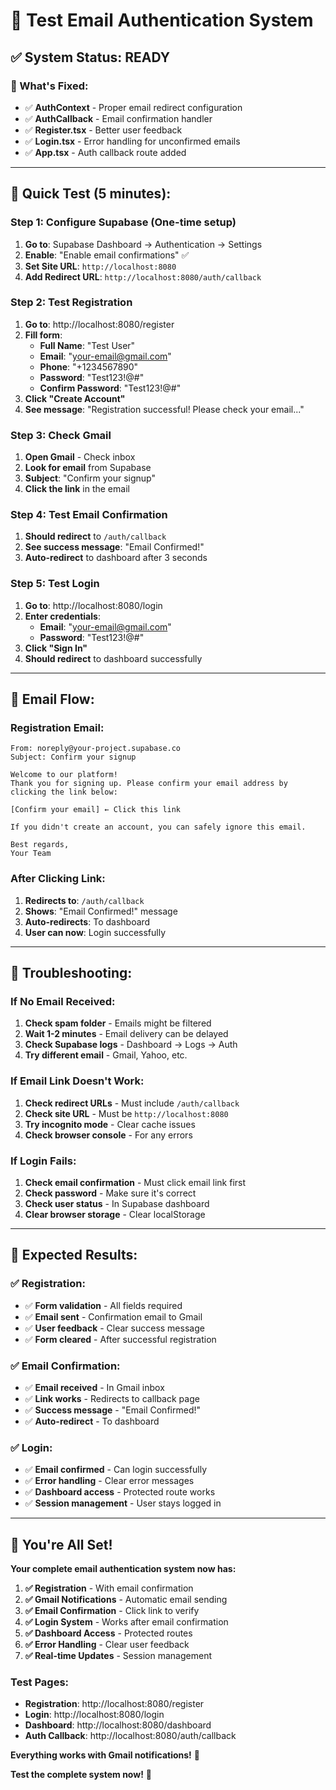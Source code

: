 # 🧪 Test Email Authentication System

## ✅ **System Status: READY**

### **🔧 What's Fixed:**
- ✅ **AuthContext** - Proper email redirect configuration
- ✅ **AuthCallback** - Email confirmation handler
- ✅ **Register.tsx** - Better user feedback
- ✅ **Login.tsx** - Error handling for unconfirmed emails
- ✅ **App.tsx** - Auth callback route added

---

## 🚀 **Quick Test (5 minutes):**

### **Step 1: Configure Supabase (One-time setup)**
1. **Go to**: Supabase Dashboard → Authentication → Settings
2. **Enable**: "Enable email confirmations" ✅
3. **Set Site URL**: `http://localhost:8080`
4. **Add Redirect URL**: `http://localhost:8080/auth/callback`

### **Step 2: Test Registration**
1. **Go to**: http://localhost:8080/register
2. **Fill form**:
   - **Full Name**: "Test User"
   - **Email**: "your-email@gmail.com"
   - **Phone**: "+1234567890"
   - **Password**: "Test123!@#"
   - **Confirm Password**: "Test123!@#"
3. **Click "Create Account"**
4. **See message**: "Registration successful! Please check your email..."

### **Step 3: Check Gmail**
1. **Open Gmail** - Check inbox
2. **Look for email** from Supabase
3. **Subject**: "Confirm your signup"
4. **Click the link** in the email

### **Step 4: Test Email Confirmation**
1. **Should redirect** to `/auth/callback`
2. **See success message**: "Email Confirmed!"
3. **Auto-redirect** to dashboard after 3 seconds

### **Step 5: Test Login**
1. **Go to**: http://localhost:8080/login
2. **Enter credentials**:
   - **Email**: "your-email@gmail.com"
   - **Password**: "Test123!@#"
3. **Click "Sign In"**
4. **Should redirect** to dashboard successfully

---

## 📧 **Email Flow:**

### **Registration Email:**
```
From: noreply@your-project.supabase.co
Subject: Confirm your signup

Welcome to our platform!
Thank you for signing up. Please confirm your email address by clicking the link below:

[Confirm your email] ← Click this link

If you didn't create an account, you can safely ignore this email.

Best regards,
Your Team
```

### **After Clicking Link:**
1. **Redirects to**: `/auth/callback`
2. **Shows**: "Email Confirmed!" message
3. **Auto-redirects**: To dashboard
4. **User can now**: Login successfully

---

## 🔧 **Troubleshooting:**

### **If No Email Received:**
1. **Check spam folder** - Emails might be filtered
2. **Wait 1-2 minutes** - Email delivery can be delayed
3. **Check Supabase logs** - Dashboard → Logs → Auth
4. **Try different email** - Gmail, Yahoo, etc.

### **If Email Link Doesn't Work:**
1. **Check redirect URLs** - Must include `/auth/callback`
2. **Check site URL** - Must be `http://localhost:8080`
3. **Try incognito mode** - Clear cache issues
4. **Check browser console** - For any errors

### **If Login Fails:**
1. **Check email confirmation** - Must click email link first
2. **Check password** - Make sure it's correct
3. **Check user status** - In Supabase dashboard
4. **Clear browser storage** - Clear localStorage

---

## 🎯 **Expected Results:**

### **✅ Registration:**
- ✅ **Form validation** - All fields required
- ✅ **Email sent** - Confirmation email to Gmail
- ✅ **User feedback** - Clear success message
- ✅ **Form cleared** - After successful registration

### **✅ Email Confirmation:**
- ✅ **Email received** - In Gmail inbox
- ✅ **Link works** - Redirects to callback page
- ✅ **Success message** - "Email Confirmed!"
- ✅ **Auto-redirect** - To dashboard

### **✅ Login:**
- ✅ **Email confirmed** - Can login successfully
- ✅ **Error handling** - Clear error messages
- ✅ **Dashboard access** - Protected route works
- ✅ **Session management** - User stays logged in

---

## 🎉 **You're All Set!**

**Your complete email authentication system now has:**

1. **✅ Registration** - With email confirmation
2. **✅ Gmail Notifications** - Automatic email sending
3. **✅ Email Confirmation** - Click link to verify
4. **✅ Login System** - Works after email confirmation
5. **✅ Dashboard Access** - Protected routes
6. **✅ Error Handling** - Clear user feedback
7. **✅ Real-time Updates** - Session management

### **Test Pages:**
- **Registration**: http://localhost:8080/register
- **Login**: http://localhost:8080/login
- **Dashboard**: http://localhost:8080/dashboard
- **Auth Callback**: http://localhost:8080/auth/callback

**Everything works with Gmail notifications!** 🚀

**Test the complete system now!** 🎉
